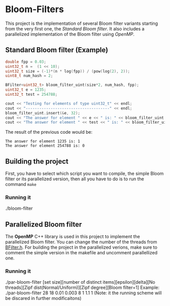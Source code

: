 # Bloom-Filters
This project is the implementation of several Bloom filter variants starting from the very first one, the *Standard Bloom filter*.
It also includes a parallelized implementation of the Bloom filter using *OpenMP*.

## Standard Bloom filter (Example)
```C++
double fpp = 0.03;
uint32_t n =  (1 << 10);
uint32_t size = (-1)*(n * log(fpp)) / (pow(log(2), 2));
uint8_t num_hash = 2;

BFilter<uint32_t> bloom_filter_uint(size*2, num_hash, fpp);
uint32_t e = 1235;
uint32_t test = 254788;

cout << "Testing for elements of type uint32_t" << endl;
cout << "-------------------------------------" << endl;
bloom_filter_uint.insert(&e, 32);
cout << "The answer for element " << e << " is: " << bloom_filter_uint.query(&e, 32) << endl;
cout << "The answer for element " << test << " is: " << bloom_filter_uint.query(&test, 32) << endl;
```

The result of the previous code would be:
```
The answer for element 1235 is: 1
The answer for element 254788 is: 0
```

## Building the project
First, you have to select which script you want to compile, the simple Bloom filter or its parallelized version, 
then all you have to do is to run the command ```make```
### Running it
./bloom-filter

## Parallelized Bloom filter
The **OpenMP** C++ library is used in this project to implement the parallelized Bloom filter. You can change the number of the 
threads from [BFilter.h](Bloom-Filters/Bloom-filter/BFilter.h).
For building the project in the parallelized verions, make sure to comment the simple version in the makefile and uncomment parallellized 
one.

### Running it
./par-bloom-filter [set size][number of distinct items][epsilon][delta][No threads][Zipf dist(Normal/Uniform)][Zipf degree][Bloom filter=1]
Example: ./par-bloom-filter 28 18 0.01 0.003 8 1 1.1 1
(Note: it the running scheme will be discared in further modificaitons)
